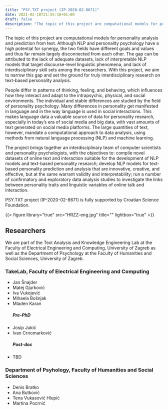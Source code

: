 ```yaml
---
title: "PSY.TXT project (IP-2020-02-8671)"
date: 2021-02-18T21:55:18+01:00
draft: false
description: "The topic of this project are computational models for personality analysis and prediction from text"
---
```


The topic of this project are computational models for personality analysis and prediction from text. Although NLP and personality psychology have a high potential for synergy, the two fields have different goals and values and thus far remain largely disconnected from each other. The gap can be attributed to the lack of adequate datasets, lack of interpretable NLP models that target discourse-level linguistic phenomena, and lack of interdisciplinary skill sets among the researchers. With this project, we aim to narrow this gap and set the ground for truly interdisciplinary research on text-based personality analysis. 

People differ in patterns of thinking, feeling, and behaving, which influences how they interact and adapt to the intrapsychic, physical, and social environments. The individual and stable differences are studied by the field of personality psychology. Many differences in personality get manifested in language and in the way language is used in social interactions. This makes language data a valuable source of data for personality research, especially in today’s era of social media and big data, with vast amounts of text generated on social media platforms. The large quantities of text, however, mandate a computational approach to data analysis, using methods from natural language processing (NLP) and machine learning. 

The project brings together an interdisciplinary team of computer scientists and personality psychologists, with the objectives to:
compile novel datasets of online text and interaction suitable for the development of NLP models and text-based personality research;
develop NLP models for text-based personality prediction and analysis that are innovative, creative, and effective, but at the same warrant validity and interpretability; 
run a number of confirmatory and exploratory data analysis studies to investigate the links between personality traits and linguistic variables of online talk and interaction.

PSY.TXT project (IP-2020-02-8671) is fully supported by Croatian Science Foundation.

{{< figure library="true" src="HRZZ-eng.jpg" title="" lightbox="true" >}}


## Researchers

We are part of the Text Analysis and Knowledge Engineering Lab at the Faculty of Electrical Engineering and Computing, University of Zagreb as well as the Department of Psychology at the Faculty of Humanities and Social Sciences, University of Zagreb.



### TakeLab, Faculty of Electrical Engineering and Computing

<ul>
<li>Jan Šnajder</li>
<li>Matej Gjurković</li>
<li>Iva Vukojević</li>
<li>Mihaela Bošnjak</li>
<li>Mladen Karan</li>

##### Pre-PhD
<li>Josip Jukić</li>
<li>Ivan Crnomarković</li>

##### Post-doc
<li>TBD</li>
</ul>


### Department of Psyhology, Faculty of Humanities and Social Sciences

<ul>
<li>Denis Bratko</li>
<li>Ana Butković</li>
<li>Tena Vukasović Hlupić</li>
<li>Martina Pocrnić</li>
</ul>





